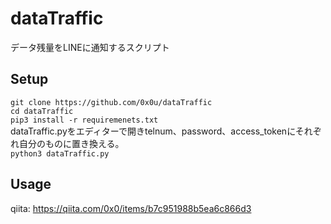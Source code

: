 # dataTraffic
データ残量をLINEに通知するスクリプト
## Setup
```git clone https://github.com/0x0u/dataTraffic```  
```cd dataTraffic```  
```pip3 install -r requiremenets.txt```  
dataTraffic.pyをエディターで開きtelnum、password、access_tokenにそれぞれ自分のものに置き換える。  
```python3 dataTraffic.py```  
## Usage
qiita: https://qiita.com/0x0/items/b7c951988b5ea6c866d3
